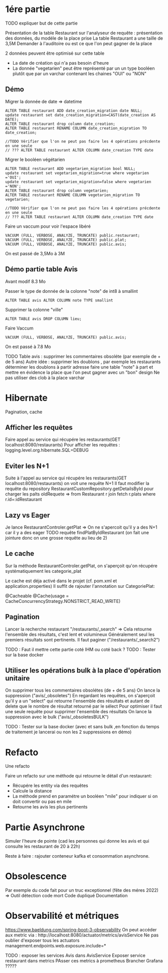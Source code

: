 # 1ére partie
TODO expliquer but de cette partie

Présentation de la table Restaurant sur l'analyseur de requête : présentation des données, du modéle de la place prise
La table Restaurant a une taille de 3,5M
Demander à l'auditoire ou est ce que l'on peut gagner de la place

2 données peuvent être optimisé sur cette table
- La date de création qui n'a pas besoin d'heure
- La donnée "vegetarien" peut être représenté par un un type booléen plutôt que par un varchar contenant les chaines "OUI" ou "NON"  

## Démo 

Migrer la donnée de date => datetime
```
ALTER TABLE restaurant ADD date_creation_migration date NULL;
update restaurant set date_creation_migration=CAST(date_creation AS DATE);
ALTER TABLE restaurant drop column date_creation;
ALTER TABLE restaurant RENAME COLUMN date_creation_migration TO date_creation;

//TODO Vérifier que l'on ne peut pas faire les 4 opérations précdente en une seule
// ??? ALTER TABLE restaurant ALTER COLUMN date_creation TYPE date
```


Migrer le booléen végétarien
```
ALTER TABLE restaurant ADD vegetarien_migration bool NULL;
update restaurant set vegetarien_migration=true where vegetarien ='OUI';
update restaurant set vegetarien_migration=false where vegetarien ='NON';
ALTER TABLE restaurant drop column vegetarien;
ALTER TABLE restaurant RENAME COLUMN vegetarien_migration TO vegetarien;

//TODO Vérifier que l'on ne peut pas faire les 4 opérations précdente en une seule
// ??? ALTER TABLE restaurant ALTER COLUMN date_creation TYPE date
```

Faire un vaccum pour voir l'espace libéré
```
VACUUM (FULL, VERBOSE, ANALYZE, TRUNCATE) public.restaurant;
VACUUM (FULL, VERBOSE, ANALYZE, TRUNCATE) public.plat;
VACUUM (FULL, VERBOSE, ANALYZE, TRUNCATE) public.avis;
```

On est passé de 3,5Mo à 3M

## Démo partie table Avis

Avant modif 8.3 Mo

Passer le type de donnée de la colonne "note" de int8 à smallint

```
ALTER TABLE avis ALTER COLUMN note TYPE smallint
```

Supprimer la colonne "ville"

```
ALTER TABLE avis DROP COLUMN lieu;
```

Faire Vaccum
```
VACUUM (FULL, VERBOSE, ANALYZE, TRUNCATE) public.avis;
```
On est passé à 7.8 Mo

TODO
Table avis : supprimer les commentaires obsoléte (par exemple de + de 5 ans)
Autre idée : supprimer les doublons , par exemple les restaurants déterminer les doublons à partir adresse
            faire une table "note" à part et mettre en évidence la place que l'on peut gagner avec un "bon" design
Ne pas utiliser des clob à la place varchar

# Hibernate
Pagination, cache
## Afficher les requêtes
Faire appel au service qui récupére les restaurants(GET localhost:8080/restaurants)
Pour afficher les requêtes : logging.level.org.hibernate.SQL=DEBUG

## Eviter les N+1
Suite à l'appel au service qui récupére les restaurants(GET localhost:8080/restaurants) on voit une requête N+1
Il faut modifier la requête du repository RestaurantCustomRepository.getDetailsById pour charger les palts
oldRequete => from Restaurant r join fetch r.plats where r.id=:idRestaurant

## Lazy vs Eager
Je lance RestaurantControler.getPlat => On ne s'apercoit qu'il y a des N+1 car il y a des eager
TODO requête findPlatByIdRestaurant (on fait une jointure donc on une grosse requête au lieu de 2)

## Le cache
Sur la méthode RestaurantControler.getPlat, on s'aperçoit qu'on récupére systématiquement les categorie_plat

Le cache est déja activé dans le projet (cf. pom.xml et application.properties)
Il suffit de rajouter l'annotation sur CategoriePlat:

@Cacheable
@Cache(usage = CacheConcurrencyStrategy.NONSTRICT_READ_WRITE)

## Pagination
Lancer la recherche restaurant "/restaurants/_search"
=> Cela retourne l'ensemble des résultats, c'est lent et volumineux
Généralement seul les premiers résultats sont pertinents.
Il faut paginer ("/restaurants/_search2")

TODO : Faut il mettre cette partie coté IHM ou coté back ?
TODO : Tester sur la base docker

## Utiliser les opérations bulk à la place d'opération unitaire
On supprimer tous les commentaires obsolétes (de + de 5 ans)
On lance la suppression ("avis/_obsoletes")
En regardant les requêtes, on s'aperçoit qu'il y a un "select" qui retourne l'ensemble des résultats et autant de delete que le nombre de résultat retourné par le sélect
Pour optimiser il faut une seule requête pour supprimer l'ensemble des résultats
On lance la suppression avec le bulk ("avis/_obsoletesBULK")

TODO : Tester sur la base docker (avec et sans bulk ,en fonction du temps de traitement je lancerai ou non les 2 suppressions en démo) 


# Refacto
Une refacto 

Faire un refacto sur une méthode qui retourne le détail d'un restaurant:
- Récupére les entity via des requêtes 
- Calcule la distance
- La méthode prend en paramétre un booléen "mile" pour indiquer si on doit convertir ou pas en mile
- Retourne les avis les plus pertinents


# Partie Asynchrone
Simuler l'heure de pointe (cad les personnes qui donne les avis et qui consulte les restaurant de 20 à 22h)

Reste à faire : rajouter conteneur kafka et consommation asynchrone.

# Obsolescence
Par exemple du code fait pour un truc exceptionnel (fête des méres 2022) => Outil détection code mort
Code dupliqué
Documentation

# Observabilité et métriques
https://www.baeldung.com/spring-boot-3-observability
On peut accéder aux metric via : 
http://localhost:8080/actuator/metrics/avisService
Ne pas oublier d'exposer tous les actuators
    management.endpoints.web.exposure.include=*

TODO : exposer les services Avis dans AvisService
Exposer service restaurant dans metrics
PAsser ces metrics à prometheus
Brancher Grafana ?????
